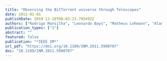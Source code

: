 ```yaml
---
title: "Observing the BitTorrent universe through Telescopes"
date: 2011-01-01
publishDate: 2019-12-10T00:03:23.705492Z
authors: ["Rodrigo Mansilha", "Leonardo Bays", "Matheus Lehmann", "Alan Mezzomo", "Giovani Facchini", "Luciano P Gaspary", "Marinho Barcellos"]
publication_types: ["1"]
abstract: ""
featured: false
publication: "*IEEE IM*"
url_pdf: "https://doi.org/10.1109/INM.2011.5990707"
doi: "10.1109/INM.2011.5990707"
---
```


